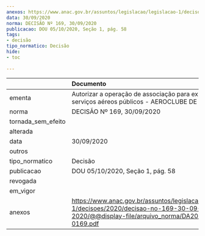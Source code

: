 ```yaml
---
anexos: https://www.anac.gov.br/assuntos/legislacao/legislacao-1/decisoes/2020/decisao-no-169-30-09-2020/@@display-file/arquivo_norma/DA2020-0169.pdf
data: 30/09/2020
norma: DECISÃO Nº 169, 30/09/2020
publicacao: DOU 05/10/2020, Seção 1, pág. 58
tags:
- decisão
tipo_normatico: Decisão
hide: 
- toc 
 
---
```


|                    | Documento                                                                                                                                     |
|:-------------------|:----------------------------------------------------------------------------------------------------------------------------------------------|
| ementa             | Autorizar a operação de associação para exploração de serviços aéreos públicos - AEROCLUBE DE ITÁPOLIS.                                       |
| norma              | DECISÃO Nº 169, 30/09/2020                                                                                                                    |
| tornada_sem_efeito |                                                                                                                                               |
| alterada           |                                                                                                                                               |
| data               | 30/09/2020                                                                                                                                    |
| outros             |                                                                                                                                               |
| tipo_normatico     | Decisão                                                                                                                                       |
| publicacao         | DOU 05/10/2020, Seção 1, pág. 58                                                                                                              |
| revogada           |                                                                                                                                               |
| em_vigor           |                                                                                                                                               |
| anexos             | https://www.anac.gov.br/assuntos/legislacao/legislacao-1/decisoes/2020/decisao-no-169-30-09-2020/@@display-file/arquivo_norma/DA2020-0169.pdf |